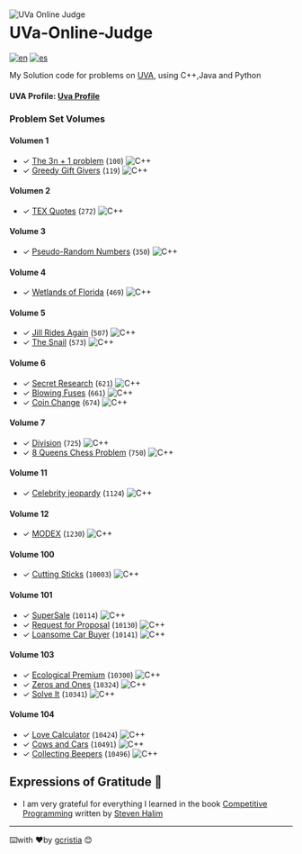 <img src="https://uhunt.onlinejudge.org/images/uva.png" alt="UVa Online Judge" style="float: left; margin-right:10px;margin-top:15px" />

# UVa-Online-Judge
[![en](https://img.shields.io/badge/lang-en-red.svg)](https://github.com/gcristia/UVa-Online-Judge/blob/main/README.md)
[![es](https://img.shields.io/badge/lang-es-yellow.svg)](https://github.com/gcristia/UVa-Online-Judge/blob/main/README.es.md)

My Solution code for problems on [UVA](https://onlinejudge.org/), using C++,Java and Python

<h4>UVA Profile:  <a href="https://uhunt.onlinejudge.org/id/1210764">Uva Profile</a></h4> 

### Problem Set Volumes

#### Volumen 1
* ✓ [The 3n + 1 problem][100] (`100`) ![C++](https://img.shields.io/badge/c++-%2300599C.svg?style=for-the-badge&logo=c%2B%2B&logoColor=white)
* ✓ [Greedy Gift Givers][100] (`119`) ![C++](https://img.shields.io/badge/c++-%2300599C.svg?style=for-the-badge&logo=c%2B%2B&logoColor=white)

#### Volumen 2
* ✓ [TEX Quotes][272] (`272`) ![C++](https://img.shields.io/badge/c++-%2300599C.svg?style=for-the-badge&logo=c%2B%2B&logoColor=white)

#### Volume 3
* ✓ [Pseudo-Random Numbers][350] (`350`) ![C++](https://img.shields.io/badge/c++-%2300599C.svg?style=for-the-badge&logo=c%2B%2B&logoColor=white)

#### Volume 4
* ✓ [Wetlands of Florida][469] (`469`) ![C++](https://img.shields.io/badge/c++-%2300599C.svg?style=for-the-badge&logo=c%2B%2B&logoColor=white)

#### Volume 5
* ✓ [Jill Rides Again][507] (`507`) ![C++](https://img.shields.io/badge/c++-%2300599C.svg?style=for-the-badge&logo=c%2B%2B&logoColor=white)
* ✓ [The Snail][573] (`573`) ![C++](https://img.shields.io/badge/c++-%2300599C.svg?style=for-the-badge&logo=c%2B%2B&logoColor=white)

#### Volume 6
* ✓ [Secret Research][621] (`621`) ![C++](https://img.shields.io/badge/c++-%2300599C.svg?style=for-the-badge&logo=c%2B%2B&logoColor=white)
* ✓ [Blowing Fuses][661] (`661`) ![C++](https://img.shields.io/badge/c++-%2300599C.svg?style=for-the-badge&logo=c%2B%2B&logoColor=white)
* ✓ [Coin Change][674] (`674`) ![C++](https://img.shields.io/badge/c++-%2300599C.svg?style=for-the-badge&logo=c%2B%2B&logoColor=white)

#### Volume 7
* ✓ [Division][725] (`725`) ![C++](https://img.shields.io/badge/c++-%2300599C.svg?style=for-the-badge&logo=c%2B%2B&logoColor=white)
* ✓ [8 Queens Chess Problem][750] (`750`) ![C++](https://img.shields.io/badge/c++-%2300599C.svg?style=for-the-badge&logo=c%2B%2B&logoColor=white)

#### Volume 11
* ✓ [Celebrity jeopardy][1124] (`1124`) ![C++](https://img.shields.io/badge/c++-%2300599C.svg?style=for-the-badge&logo=c%2B%2B&logoColor=white)

#### Volume 12
* ✓ [MODEX][1230] (`1230`) ![C++](https://img.shields.io/badge/c++-%2300599C.svg?style=for-the-badge&logo=c%2B%2B&logoColor=white)

#### Volume 100
* ✓ [Cutting Sticks][10003] (`10003`) ![C++](https://img.shields.io/badge/c++-%2300599C.svg?style=for-the-badge&logo=c%2B%2B&logoColor=white)

#### Volume 101
* ✓ [SuperSale][10114] (`10114`) ![C++](https://img.shields.io/badge/c++-%2300599C.svg?style=for-the-badge&logo=c%2B%2B&logoColor=white)
* ✓ [Request for Proposal][10130] (`10130`) ![C++](https://img.shields.io/badge/c++-%2300599C.svg?style=for-the-badge&logo=c%2B%2B&logoColor=white)
* ✓ [Loansome Car Buyer][10141] (`10141`) ![C++](https://img.shields.io/badge/c++-%2300599C.svg?style=for-the-badge&logo=c%2B%2B&logoColor=white)

#### Volume 103
* ✓ [Ecological Premium][10300] (`10300`) ![C++](https://img.shields.io/badge/c++-%2300599C.svg?style=for-the-badge&logo=c%2B%2B&logoColor=white)
* ✓ [Zeros and Ones][10324] (`10324`) ![C++](https://img.shields.io/badge/c++-%2300599C.svg?style=for-the-badge&logo=c%2B%2B&logoColor=white)
* ✓ [Solve It][10341] (`10341`) ![C++](https://img.shields.io/badge/c++-%2300599C.svg?style=for-the-badge&logo=c%2B%2B&logoColor=white)

#### Volume 104
* ✓ [Love Calculator][10424] (`10424`) ![C++](https://img.shields.io/badge/c++-%2300599C.svg?style=for-the-badge&logo=c%2B%2B&logoColor=white)
* ✓ [Cows and Cars][10491] (`10491`) ![C++](https://img.shields.io/badge/c++-%2300599C.svg?style=for-the-badge&logo=c%2B%2B&logoColor=white)
* ✓ [Collecting Beepers][10496] (`10496`) ![C++](https://img.shields.io/badge/c++-%2300599C.svg?style=for-the-badge&logo=c%2B%2B&logoColor=white)

## Expressions of Gratitude 🎁
* I am very grateful for everything I learned in the book [Competitive Programming](https://sites.google.com/site/stevenhalim/) written by [Steven Halim](https://www.comp.nus.edu.sg/~stevenha/)
---
⌨️with ❤️by [gcristia](https://github.com/gcristia) 😊

[1]: http://uva.onlinejudge.org
[infoSE]: http://uva.onlinejudge.org/index.php?option=com_content&task=view&id=21
[100]: http://uva.onlinejudge.org/external/1/100.html 
[119]: http://uva.onlinejudge.org/external/1/119.html 

[272]: http://uva.onlinejudge.org/external/2/272.html 

[350]: http://uva.onlinejudge.org/external/3/350.html 

[469]: http://uva.onlinejudge.org/external/4/469.html

[507]: http://uva.onlinejudge.org/external/5/507.html
[573]: http://uva.onlinejudge.org/external/5/573.html 

[621]: http://uva.onlinejudge.org/external/6/621.html 
[661]: http://uva.onlinejudge.org/external/6/661.html
[674]: http://uva.onlinejudge.org/external/6/674.html 

[725]: http://uva.onlinejudge.org/external/7/725.html 
[750]: http://uva.onlinejudge.org/external/7/750.html 

[1124]: http://uva.onlinejudge.org/external/11/1124.html

[1230]: http://uva.onlinejudge.org/external/12/1230.html 

[10003]: http://uva.onlinejudge.org/external/100/10003.html 

[10114]: http://uva.onlinejudge.org/external/101/10114.html 
[10130]: http://uva.onlinejudge.org/external/101/10130.html 
[10141]: http://uva.onlinejudge.org/external/101/10141.html

[10300]: http://uva.onlinejudge.org/external/103/10300.html
[10324]: http://uva.onlinejudge.org/external/103/10324.html
[10341]: http://uva.onlinejudge.org/external/103/10341.html 

[10424]: http://uva.onlinejudge.org/external/104/10424.html 
[10491]: http://uva.onlinejudge.org/external/104/10491.html 
[10496]: http://uva.onlinejudge.org/external/104/10496.html 